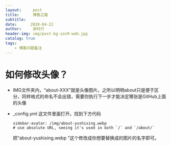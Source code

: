 ```yaml
---
layout:     post
title:      博客之路
subtitle:    
date:      2020-04-22
author:     余时行
header-img: img/post-bg-ios9-web.jpg
catalog: true
tags:
    - 博客问题备注
---
```


# 如何修改头像？

- IMG文件夹内，“about-XXX”就是头像图片。之所以明明about只是便于区分，同样格式的命名不会出错，需要你执行下一步才能决定哪张是GitHub上面的头像

- _config.yml 这文件里面打开。找到下方代码

  ```
  sidebar-avatar: /img/about-yushixing.webp      
  # use absolute URL, seeing it's used in both `/` and `/about/`
  ```

  把“about-yushixing.webp ”这个修改成你想要替换成的图片的名字即可。